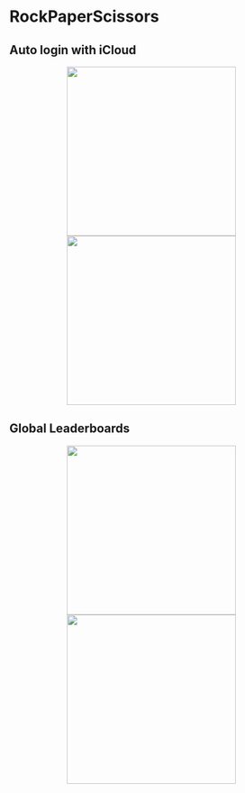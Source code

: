 # RockPaperScissors

## Auto login with iCloud
<p align = "center">
<img src= "RockPaperScissors/screenshots/home.png" width = "300">
<img src= "RockPaperScissors/screenshots/battleScreen.png" width = "300">
</p>

## Global Leaderboards
<p align = "center">
<img src= "RockPaperScissors/screenshots/leaderboard.png" width = "300">
<img src= "RockPaperScissors/screenshots/menu.png" width = "300">
</p>

